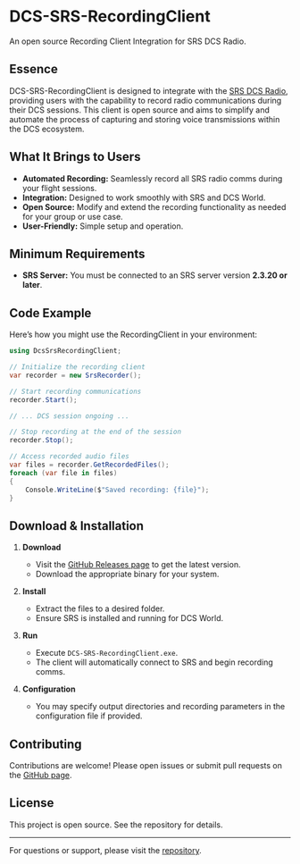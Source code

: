 # DCS-SRS-RecordingClient

An open source Recording Client Integration for SRS DCS Radio.

## Essence

DCS-SRS-RecordingClient is designed to integrate with the [SRS DCS Radio](https://github.com/ciribob/DCS-SimpleRadioStandalone), providing users with the capability to record radio communications during their DCS sessions. This client is open source and aims to simplify and automate the process of capturing and storing voice transmissions within the DCS ecosystem.

## What It Brings to Users

- **Automated Recording:** Seamlessly record all SRS radio comms during your flight sessions.
- **Integration:** Designed to work smoothly with SRS and DCS World.
- **Open Source:** Modify and extend the recording functionality as needed for your group or use case.
- **User-Friendly:** Simple setup and operation.

## Minimum Requirements

- **SRS Server:** You must be connected to an SRS server version **2.3.20 or later**.

## Code Example

Here’s how you might use the RecordingClient in your environment:

```csharp
using DcsSrsRecordingClient;

// Initialize the recording client
var recorder = new SrsRecorder();

// Start recording communications
recorder.Start();

// ... DCS session ongoing ...

// Stop recording at the end of the session
recorder.Stop();

// Access recorded audio files
var files = recorder.GetRecordedFiles();
foreach (var file in files)
{
    Console.WriteLine($"Saved recording: {file}");
}
```

## Download & Installation

1. **Download**  
   - Visit the [GitHub Releases page](https://github.com/shalevohad/DCS-SRS-RecordingClient/releases) to get the latest version.
   - Download the appropriate binary for your system.

2. **Install**  
   - Extract the files to a desired folder.
   - Ensure SRS is installed and running for DCS World.

3. **Run**  
   - Execute `DCS-SRS-RecordingClient.exe`.
   - The client will automatically connect to SRS and begin recording comms.

4. **Configuration**  
   - You may specify output directories and recording parameters in the configuration file if provided.

## Contributing

Contributions are welcome! Please open issues or submit pull requests on the [GitHub page](https://github.com/shalevohad/DCS-SRS-RecordingClient).

## License

This project is open source. See the repository for details.

---
For questions or support, please visit the [repository](https://github.com/shalevohad/DCS-SRS-RecordingClient).

